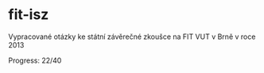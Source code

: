 fit-isz
=======

Vypracované otázky ke státní závěrečné zkoušce na FIT VUT v Brně v roce 2013

Progress: 22/40
